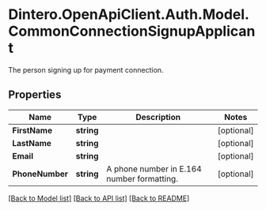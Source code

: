 # Dintero.OpenApiClient.Auth.Model.CommonConnectionSignupApplicant
The person signing up for payment connection. 

## Properties

Name | Type | Description | Notes
------------ | ------------- | ------------- | -------------
**FirstName** | **string** |  | [optional] 
**LastName** | **string** |  | [optional] 
**Email** | **string** |  | [optional] 
**PhoneNumber** | **string** | A phone number in E.164 number formatting.  | [optional] 

[[Back to Model list]](../README.md#documentation-for-models) [[Back to API list]](../README.md#documentation-for-api-endpoints) [[Back to README]](../README.md)


